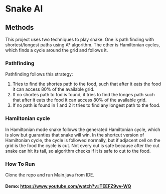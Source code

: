 # Snake AI

## Methods
This project uses two techniques to play snake. 
One is path finding with shortest/longest paths using A* algorithm. 
The other is Hamiltonian cycles, which finds a cycle around the grid and follows it. 
### Pathfinding
Pathfinding follows this strategy:
1. Tries to find the shortes path to the food, such that after it eats the food it can access 80% of the available grid.
2. If no shortes path to fod is found, it tries to find the longes path such that after it eats the food it can access 80% of the available grid.
3. If no path is found in 1 and 2 it tries to find any longest path to the food.

### Hamiltonian cycle
In Hamiltonian mode snake follows the generated Hamiltonian cycle, which is slow but guaranties that snake will win. 
In the shortcut version of Hamiltonian cycle, the cycle is followed normally, but if adjacent cell on the grid is the food the cycle is cut. 
Not every cut is safe because after the cut snake can hit its tail, so algorithm checks if it is safe to cut to the food.  

### How To Run
Clone the repo and run Main.java from IDE.

#### Demo: https://www.youtube.com/watch?v=TEEFZ9yv-WQ
